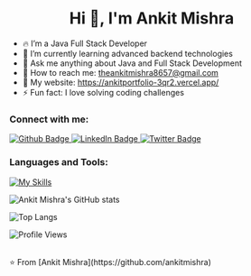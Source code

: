 <h1 align="center">Hi 👋, I'm Ankit Mishra</h1>

- 🔥 I’m a Java Full Stack Developer
- 🌱 I’m currently learning advanced backend technologies
- 💬 Ask me anything about Java and Full Stack Development
- 📧 How to reach me: theankitmishra8657@gmail.com
- 🌟 My website: https://ankitportfolio-3qr2.vercel.app/
- ⚡ Fun fact: I love solving coding challenges
  
### Connect with me:
<div id="badges">
  <a href="https://github.com/ankitmishra">
    <img src="https://img.shields.io/badge/Github-white?style=for-the-badge&logo=Github&logoColor=black" alt="Github Badge"/>
  </a>
  <a href="https://www.linkedin.com/in/ankitmishra">
    <img src="https://img.shields.io/badge/LinkedIn-blue?style=for-the-badge&logo=linkedin&logoColor=white" alt="LinkedIn Badge"/>
  </a>
  <a href="https://twitter.com/ankitmishra">
    <img src="https://img.shields.io/badge/Twitter-blue?style=for-the-badge&logo=twitter&logoColor=white" alt="Twitter Badge"/>
  </a>
</div>

### Languages and Tools:
[![My Skills](https://skillicons.dev/icons?i=java,spring,hibernate,mysql,github,git,postman,figma&perline=5)](https://skillicons.dev)

![Ankit Mishra's GitHub stats](https://github-readme-stats.vercel.app/api?username=ankitmishra&show_icons=true&theme=dark)

![Top Langs](https://github-readme-stats.vercel.app/api/top-langs/?username=ankitmishra&theme=dark)

![Profile Views](https://komarev.com/ghpvc/?username=ankitmishra&color=brightgreen)

<br>
⭐ From [Ankit Mishra](https://github.com/ankitmishra)
